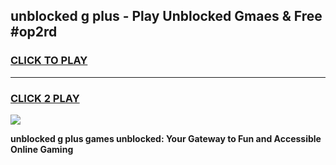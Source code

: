 
## unblocked g plus - Play Unblocked Gmaes & Free #op2rd
<h3>
<a href="https://news.freeplayer.one?title=unblocked_g_plus&ref=24F">CLICK TO PLAY</a></h3>
<hr>

<h3>
<a href="https://news.freeplayer.one?title=unblocked_g_plus&ref=24F">CLICK 2 PLAY</a>
  
</h3>

<a href="https://news.freeplayer.one?title=unblocked_g_plus&ref=24F/"><img src="https://clearcache.store/games.png"></a>


**unblocked g plus games unblocked: Your Gateway to Fun and Accessible Online Gaming**
